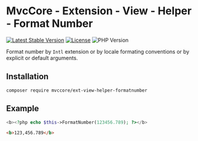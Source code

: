 # MvcCore - Extension - View - Helper - Format Number

[![Latest Stable Version](https://img.shields.io/badge/Stable-v5.0.1-brightgreen.svg?style=plastic)](https://github.com/mvccore/ext-view-helper-formatnumber/releases)
[![License](https://img.shields.io/badge/License-BSD%203-brightgreen.svg?style=plastic)](https://mvccore.github.io/docs/mvccore/5.0.0/LICENSE.md)
![PHP Version](https://img.shields.io/badge/PHP->=5.4-brightgreen.svg?style=plastic)

Format number by `Intl` extension or by locale formating conventions or by explicit or default arguments.

## Installation
```shell
composer require mvccore/ext-view-helper-formatnumber
```

## Example
```php
<b><?php echo $this->FormatNumber(123456.789); ?></b>
```
```html
<b>123,456.789</b>
```